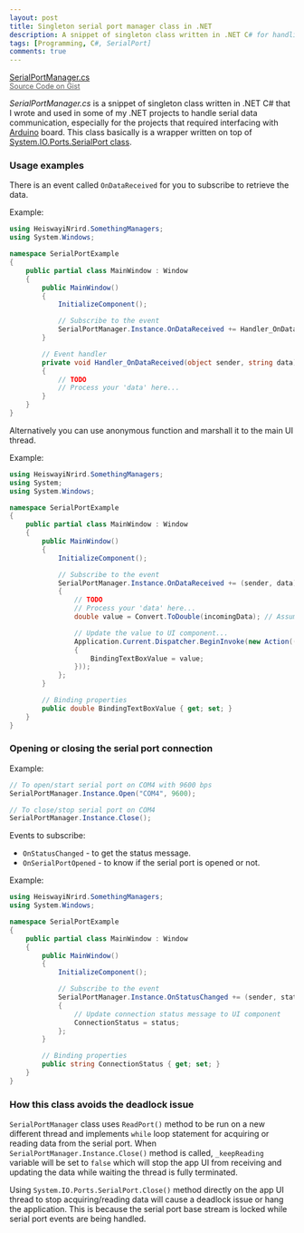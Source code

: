 ```yaml
---
layout: post
title: Singleton serial port manager class in .NET
description: A snippet of singleton class written in .NET C# for handling serial data communication.
tags: [Programming, C#, SerialPort]
comments: true
---
```


<a href="https://gist.github.com/heiswayi/80eda1a6905ba4edee8bd21a45f3a22d" class="button big">SerialPortManager.cs<br><span style="font-size:0.8rem;opacity:0.7">Source Code on Gist</span></a>

_SerialPortManager.cs_ is a snippet of singleton class written in .NET C# that I wrote and used in some of my .NET projects to handle serial data communication, especially for the projects that required interfacing with [Arduino](https://www.arduino.cc/) board. This class basically is a wrapper written on top of [System.IO.Ports.SerialPort class](https://msdn.microsoft.com/en-us/library/system.io.ports.serialport).



### Usage examples

There is an event called `OnDataReceived` for you to subscribe to retrieve the data.

Example:

```csharp
using HeiswayiNrird.SomethingManagers;
using System.Windows;

namespace SerialPortExample
{
    public partial class MainWindow : Window
    {
        public MainWindow()
        {
            InitializeComponent();

            // Subscribe to the event
            SerialPortManager.Instance.OnDataReceived += Handler_OnDataReceived;
        }

        // Event handler
        private void Handler_OnDataReceived(object sender, string data)
        {
            // TODO
            // Process your 'data' here...
        }
    }
}
```

Alternatively you can use anonymous function and marshall it to the main UI thread.

Example:

```csharp
using HeiswayiNrird.SomethingManagers;
using System;
using System.Windows;

namespace SerialPortExample
{
    public partial class MainWindow : Window
    {
        public MainWindow()
        {
            InitializeComponent();

            // Subscribe to the event
            SerialPortManager.Instance.OnDataReceived += (sender, data) =>
            {
                // TODO
                // Process your 'data' here...
                double value = Convert.ToDouble(incomingData); // Assuming the 'data' contains value "123"...

                // Update the value to UI component...
                Application.Current.Dispatcher.BeginInvoke(new Action(() =>
                {
                    BindingTextBoxValue = value;
                }));
            };
        }

        // Binding properties
        public double BindingTextBoxValue { get; set; }
    }
}
```



### Opening or closing the serial port connection

Example:

```csharp
// To open/start serial port on COM4 with 9600 bps
SerialPortManager.Instance.Open("COM4", 9600);

// To close/stop serial port on COM4
SerialPortManager.Instance.Close();
```

Events to subscribe:

- `OnStatusChanged` - to get the status message.
- `OnSerialPortOpened` - to know if the serial port is opened or not.

Example:

```csharp
using HeiswayiNrird.SomethingManagers;
using System.Windows;

namespace SerialPortExample
{
    public partial class MainWindow : Window
    {
        public MainWindow()
        {
            InitializeComponent();

            // Subscribe to the event
            SerialPortManager.Instance.OnStatusChanged += (sender, status) =>
            {
                // Update connection status message to UI component
                ConnectionStatus = status;
            };
        }

        // Binding properties
        public string ConnectionStatus { get; set; }
    }
}
```



### How this class avoids the deadlock issue

`SerialPortManager` class uses `ReadPort()` method to be run on a new different thread and implements `while` loop statement for acquiring or reading data from the serial port. When `SerialPortManager.Instance.Close()` method is called, `_keepReading` variable will be set to `false` which will stop the app UI from receiving and updating the data while waiting the thread is fully terminated.

Using `System.IO.Ports.SerialPort.Close()` method directly on the app UI thread to stop acquiring/reading data will cause a deadlock issue or hang the application. This is because the serial port base stream is locked while serial port events are being handled.
